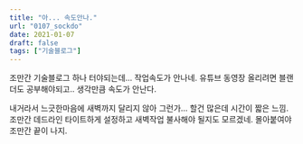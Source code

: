 ```yaml
---
title: "아... 속도안나."
url: "0107_sockdo"
date: 2021-01-07
draft: false
tags: ["기술블로그"]
---
```

조만간 기술블로그 하나 터야되는데... 작업속도가 안나네. 유튜브 동영장 올리려면 블랜더도 공부해야되고.. 생각만큼 속도가 안난다.

내거라서 느긋한마음에 새벽까지 달리지 않아 그런가... 할건 많은데 시간이 짧은 느낌. 조만간 데드라인 타이트하게 설정하고 새벽작업 불사해야 될지도 모르겠네. 몰아붙여야 조만간 끝이 나지.
